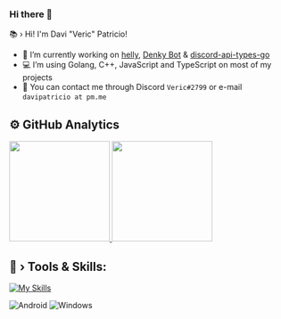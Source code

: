 ### Hi there 👋

📚 › Hi! I'm Davi "Veric" Patricio!

- 🔭 I’m currently working on [helly](https://github.com/denkylabs/helly), [Denky Bot](https://github.com/denkylabs/denkybot) & [discord-api-types-go](https://github.com/denkylabs/discord-api-types-go)
- 💻 I’m using Golang, C++, JavaScript and TypeScript on most of my projects
- 💬 You can contact me through Discord `Veric#2799` or e-mail `davipatricio at pm.me`

## ⚙️  GitHub Analytics

<p align="left">
 <a href="https://github.com/davipatricio">
  <img height="180em" src=https://github-readme-stats.vercel.app/api?username=davipatricio&show_icons=true&theme=dracula&include_all_commits=true&count_private=true" />
  <img height="180em" src="https://github-readme-stats.vercel.app/api/top-langs/?username=davipatricio&layout=compact&langs_count=7&theme=dracula" />
 </a>
</p>

## 🔧 › Tools & Skills:

[![My Skills](https://skillicons.dev/icons?i=js,ts,py,cpp,go,,nodejs,mongodb,github,cloudflare,discord,bots,vscode,linux)](https://skillicons.dev) 
  
![Android](https://img.shields.io/badge/Android-3DDC84?style=for-the-badge&logo=android&logoColor=white)
![Windows](https://img.shields.io/badge/Windows-0078D6?style=for-the-badge&logo=windows&logoColor=white)
